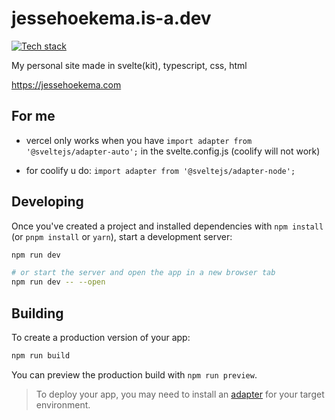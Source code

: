 # jessehoekema.is-a.dev

[![Tech stack](https://skillicons.dev/icons?i=svelte,ts,css,html)](https://skillicons.dev)

My personal site made in svelte(kit), typescript, css, html

https://jessehoekema.com

## For me

- vercel only works when you have ```import adapter from '@sveltejs/adapter-auto';``` in the svelte.config.js (coolify will not work)

- for coolify u do: ```import adapter from '@sveltejs/adapter-node';```


## Developing

Once you've created a project and installed dependencies with `npm install` (or `pnpm install` or `yarn`), start a development server:

```sh
npm run dev

# or start the server and open the app in a new browser tab
npm run dev -- --open
```

## Building

To create a production version of your app:

```sh
npm run build
```

You can preview the production build with `npm run preview`.

> To deploy your app, you may need to install an [adapter](https://svelte.dev/docs/kit/adapters) for your target environment.
